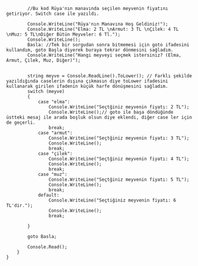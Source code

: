 
            
            //Bu kod Rüya'nın manavında seçilen meyvenin fiyatını getiriyor. Switch case ile yazıldı.

            Console.WriteLine("Rüya'nın Manavına Hoş Geldiniz!");
            Console.WriteLine("Elma: 2 TL \nArmut: 3 TL \nÇilek: 4 TL \nMuz: 5 TL\nDiğer Bütün Meyveler: 6 Tl.");
            Console.WriteLine();
            Basla: //Tek bir sorgudan sonra bitmemesi için goto ifadesini kullandım, goto Başla diyerek buraya tekrar dönmesini sağladım.
            Console.WriteLine("Hangi meyveyi seçmek istersiniz? (Elma, Armut, Çilek, Muz, Diğer)");


            string meyve = Console.ReadLine().ToLower(); // Farklı şekilde yazıldığında caselerin dışına çıkmasın diye toLower ifadesini kullanarak girilen ifadenin küçük harfe dönüşmesini sağladım.
            switch (meyve)
            {
                case "elma":
                    Console.WriteLine("Seçtğiniz meyvenin fiyatı: 2 TL");
                    Console.WriteLine();// goto ile başa döndüğünde üstteki mesaj ile arada boşluk olsun diye eklendi, diğer case ler için de geçerli.
                    break;
                case "armut":
                    Console.WriteLine("Seçtğiniz meyvenin fiyatı: 3 TL");
                    Console.WriteLine();
                    break;
                case "çilek":
                    Console.WriteLine("Seçtğiniz meyvenin fiyatı: 4 TL");
                    Console.WriteLine();
                    break;
                case "muz":
                    Console.WriteLine("Seçtğiniz meyvenin fiyatı: 5 TL");
                    Console.WriteLine();
                    break;
                default: 
                    Console.WriteLine("Seçtiğiniz meyvenin fiyatı: 6 TL'dir.");
                    Console.WriteLine();
                    break;

            } 

            goto Basla;

            Console.Read();
        }
    }


